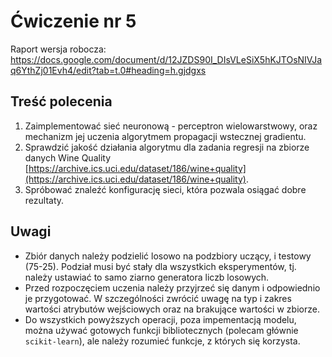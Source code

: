 # Ćwiczenie nr 5

Raport wersja robocza: https://docs.google.com/document/d/12JZDS90I_DIsVLeSiX5hKJTOsNIVJaq6YthZj01Evh4/edit?tab=t.0#heading=h.gjdgxs

## Treść polecenia

1. Zaimplementować sieć neuronową - perceptron wielowarstwowy, oraz mechanizm jej uczenia algorytmem propagacji
wstecznej gradientu.
2. Sprawdzić jakość działania algorytmu dla zadania regresji na zbiorze danych Wine Quality
[https://archive.ics.uci.edu/dataset/186/wine+quality](https://archive.ics.uci.edu/dataset/186/wine+quality).
3. Spróbować znaleźć konfigurację sieci, która pozwala osiągać dobre rezultaty. 

## Uwagi 

- Zbiór danych należy podzielić losowo na podzbiory uczący, i testowy (75-25). Podział musi być stały dla wszystkich eksperymentów,
 tj. należy ustawiać to samo ziarno generatora liczb losowych. 
- Przed rozpoczęciem uczenia należy przyjrzeć się danym i odpowiednio je przygotować.
W szczególności zwrócić uwagę na typ i zakres wartości atrybutów wejściowych oraz na brakujące wartości w zbiorze.
- Do wszystkich powyższych operacji, poza impementacją modelu, można używać gotowych funkcji
bibliotecznych (polecam głównie `scikit-learn`), ale należy rozumieć funkcje, z których się korzysta.
